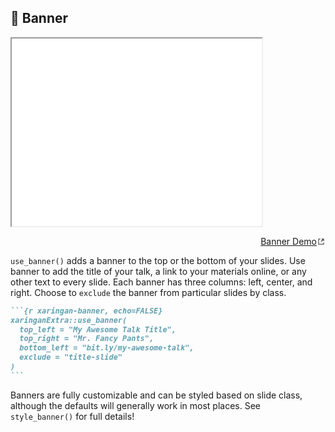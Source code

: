 ## 📰 Banner

<div class="shareagain" style="min-width:300px;max-width:600px;margin:1em auto;"><iframe src="./banner//index.html" title="Banner Demo" width="400" height="300" loading=lazy></iframe></div>
<p align="right"><a href="./banner/" target="_blank">Banner Demo<svg version="1.1" xmlns="http://www.w3.org/2000/svg" xmlns:xlink="http://www.w3.org/1999/xlink" x="0px" y="0px" width="12px" height="12px" viewBox="0 0 12 12" style="enable-background:new 0 0 12 12;fill:currentColor;height:1em;width:1em;top:0.18em;position:relative;" xml:space="preserve"><g id="Icons" style="opacity:0.75;"><g id="external"><polygon id="box" style="fill-rule:evenodd;clip-rule:evenodd;" points="2,2 5,2 5,3 3,3 3,9 9,9 9,7 10,7 10,10 2,10   "/><polygon id="arrow_13_" style="fill-rule:evenodd;clip-rule:evenodd;" points="6.211,2 10,2 10,5.789 8.579,4.368 6.447,6.5    5.5,5.553 7.632,3.421   "/></g></g><g id="Guides" style="display:none;"></g></svg></a></p>

`use_banner()` adds a banner to the top or the bottom of your slides.
Use banner to add the title of your talk, a link to your materials
online, or any other text to every slide. Each banner has three columns:
left, center, and right. Choose to `exclude` the banner from particular
slides by class.

```` markdown
```{r xaringan-banner, echo=FALSE}
xaringanExtra::use_banner(
  top_left = "My Awesome Talk Title",
  top_right = "Mr. Fancy Pants",
  bottom_left = "bit.ly/my-awesome-talk",
  exclude = "title-slide"
)
```
````

Banners are fully customizable and can be styled based on slide class,
although the defaults will generally work in most places. See
`style_banner()` for full details!

